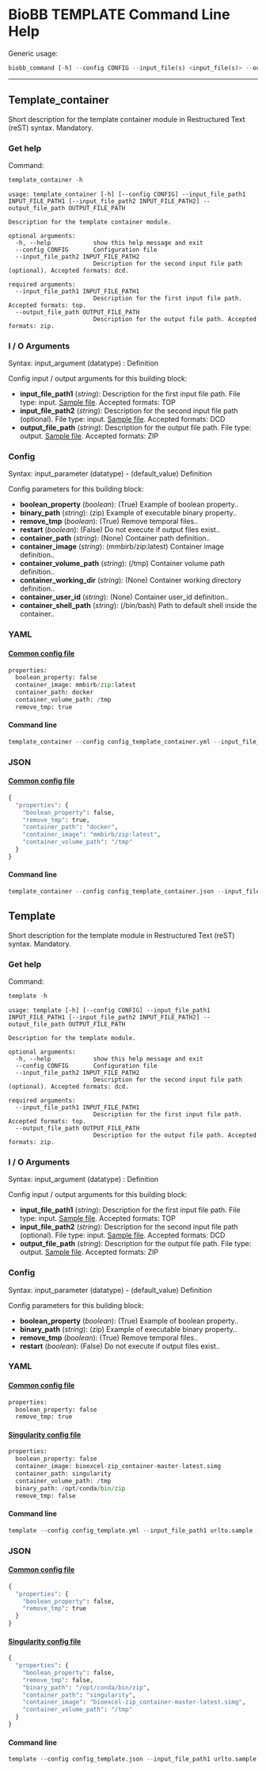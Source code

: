 # BioBB TEMPLATE Command Line Help
Generic usage:
```python
biobb_command [-h] --config CONFIG --input_file(s) <input_file(s)> --output_file <output_file>
```
-----------------


## Template_container
Short description for the template container module in Restructured Text (reST) syntax. Mandatory.
### Get help
Command:
```python
template_container -h
```
    usage: template_container [-h] [--config CONFIG] --input_file_path1 INPUT_FILE_PATH1 [--input_file_path2 INPUT_FILE_PATH2] --output_file_path OUTPUT_FILE_PATH
    
    Description for the template container module.
    
    optional arguments:
      -h, --help            show this help message and exit
      --config CONFIG       Configuration file
      --input_file_path2 INPUT_FILE_PATH2
                            Description for the second input file path (optional). Accepted formats: dcd.
    
    required arguments:
      --input_file_path1 INPUT_FILE_PATH1
                            Description for the first input file path. Accepted formats: top.
      --output_file_path OUTPUT_FILE_PATH
                            Description for the output file path. Accepted formats: zip.
### I / O Arguments
Syntax: input_argument (datatype) : Definition

Config input / output arguments for this building block:
* **input_file_path1** (*string*): Description for the first input file path. File type: input. [Sample file](https://urlto.sample). Accepted formats: TOP
* **input_file_path2** (*string*): Description for the second input file path (optional). File type: input. [Sample file](https://urlto.sample). Accepted formats: DCD
* **output_file_path** (*string*): Description for the output file path. File type: output. [Sample file](https://urlto.sample). Accepted formats: ZIP
### Config
Syntax: input_parameter (datatype) - (default_value) Definition

Config parameters for this building block:
* **boolean_property** (*boolean*): (True) Example of boolean property..
* **binary_path** (*string*): (zip) Example of executable binary property..
* **remove_tmp** (*boolean*): (True) Remove temporal files..
* **restart** (*boolean*): (False) Do not execute if output files exist..
* **container_path** (*string*): (None) Container path definition..
* **container_image** (*string*): (mmbirb/zip:latest) Container image definition..
* **container_volume_path** (*string*): (/tmp) Container volume path definition..
* **container_working_dir** (*string*): (None) Container working directory definition..
* **container_user_id** (*string*): (None) Container user_id definition..
* **container_shell_path** (*string*): (/bin/bash) Path to default shell inside the container..
### YAML
#### [Common config file](https://github.com/bioexcel/biobb_template/blob/master/biobb_template/test/data/config/config_template_container.yml)
```python
properties:
  boolean_property: false
  container_image: mmbirb/zip:latest
  container_path: docker
  container_volume_path: /tmp
  remove_tmp: true

```
#### Command line
```python
template_container --config config_template_container.yml --input_file_path1 urlto.sample --input_file_path2 urlto.sample --output_file_path urlto.sample
```
### JSON
#### [Common config file](https://github.com/bioexcel/biobb_template/blob/master/biobb_template/test/data/config/config_template_container.json)
```python
{
  "properties": {
    "boolean_property": false,
    "remove_tmp": true,
    "container_path": "docker",
    "container_image": "mmbirb/zip:latest",
    "container_volume_path": "/tmp"
  }
}
```
#### Command line
```python
template_container --config config_template_container.json --input_file_path1 urlto.sample --input_file_path2 urlto.sample --output_file_path urlto.sample
```

## Template
Short description for the template module in Restructured Text (reST) syntax. Mandatory.
### Get help
Command:
```python
template -h
```
    usage: template [-h] [--config CONFIG] --input_file_path1 INPUT_FILE_PATH1 [--input_file_path2 INPUT_FILE_PATH2] --output_file_path OUTPUT_FILE_PATH
    
    Description for the template module.
    
    optional arguments:
      -h, --help            show this help message and exit
      --config CONFIG       Configuration file
      --input_file_path2 INPUT_FILE_PATH2
                            Description for the second input file path (optional). Accepted formats: dcd.
    
    required arguments:
      --input_file_path1 INPUT_FILE_PATH1
                            Description for the first input file path. Accepted formats: top.
      --output_file_path OUTPUT_FILE_PATH
                            Description for the output file path. Accepted formats: zip.
### I / O Arguments
Syntax: input_argument (datatype) : Definition

Config input / output arguments for this building block:
* **input_file_path1** (*string*): Description for the first input file path. File type: input. [Sample file](https://urlto.sample). Accepted formats: TOP
* **input_file_path2** (*string*): Description for the second input file path (optional). File type: input. [Sample file](https://urlto.sample). Accepted formats: DCD
* **output_file_path** (*string*): Description for the output file path. File type: output. [Sample file](https://urlto.sample). Accepted formats: ZIP
### Config
Syntax: input_parameter (datatype) - (default_value) Definition

Config parameters for this building block:
* **boolean_property** (*boolean*): (True) Example of boolean property..
* **binary_path** (*string*): (zip) Example of executable binary property..
* **remove_tmp** (*boolean*): (True) Remove temporal files..
* **restart** (*boolean*): (False) Do not execute if output files exist..
### YAML
#### [Common config file](https://github.com/bioexcel/biobb_template/blob/master/biobb_template/test/data/config/config_template.yml)
```python
properties:
  boolean_property: false
  remove_tmp: true

```
#### [Singularity config file](https://github.com/bioexcel/biobb_template/blob/master/biobb_template/test/data/config/config_template_singularity.yml)
```python
properties:
  boolean_property: false
  container_image: bioexcel-zip_container-master-latest.simg
  container_path: singularity
  container_volume_path: /tmp
  binary_path: /opt/conda/bin/zip
  remove_tmp: false

```
#### Command line
```python
template --config config_template.yml --input_file_path1 urlto.sample --input_file_path2 urlto.sample --output_file_path urlto.sample
```
### JSON
#### [Common config file](https://github.com/bioexcel/biobb_template/blob/master/biobb_template/test/data/config/config_template.json)
```python
{
  "properties": {
    "boolean_property": false,
    "remove_tmp": true
  }
}
```
#### [Singularity config file](https://github.com/bioexcel/biobb_template/blob/master/biobb_template/test/data/config/config_template_singularity.json)
```python
{
  "properties": {
    "boolean_property": false,
    "remove_tmp": false,
    "binary_path": "/opt/conda/bin/zip",
    "container_path": "singularity",
    "container_image": "bioexcel-zip_container-master-latest.simg",
    "container_volume_path": "/tmp"
  }
}
```
#### Command line
```python
template --config config_template.json --input_file_path1 urlto.sample --input_file_path2 urlto.sample --output_file_path urlto.sample
```
